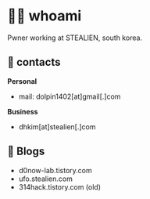 # 🧑‍💻 whoami

Pwner working at STEALIEN, south korea.

## 📮 contacts

**Personal**

- mail: dolpin1402[at]gmail[.]com

**Business**

- dhkim[at]stealien[.]com

## 📃 Blogs

- d0now-lab.tistory.com
- ufo.stealien.com
- 314hack.tistory.com (old)
